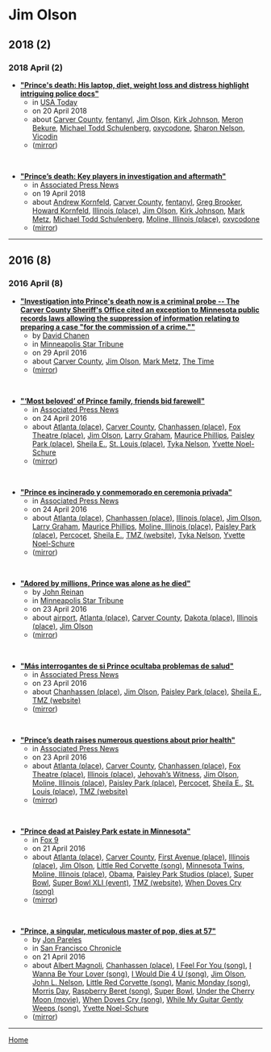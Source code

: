 # Jim Olson

## 2018 (2)

### 2018 April (2)

 - [**"Prince's death: His laptop, diet, weight loss and distress highlight intriguing police docs"**](https://usatoday.com/story/life/2018/04/20/prince-death-his-body-laptop-diet-weight-distress-highlighted-police-docs/536626002/)
    - in [USA Today](../../publications/usa-today/index.md)
    - on 20 April 2018
    - about [Carver County](../../topics/carver-county/index.md), [fentanyl](../../topics/fentanyl/index.md), [Jim Olson](../../topics/jim-olson/index.md), [Kirk Johnson](../../topics/kirk-johnson/index.md), [Meron Bekure](../../topics/meron-bekure/index.md), [Michael Todd Schulenberg](../../topics/michael-todd-schulenberg/index.md), [oxycodone](../../topics/oxycodone/index.md), [Sharon Nelson](../../topics/sharon-nelson/index.md), [Vicodin](../../topics/vicodin/index.md)
    - ([mirror](https://web.archive.org/web/*/https://usatoday.com/story/life/2018/04/20/prince-death-his-body-laptop-diet-weight-distress-highlighted-police-docs/536626002/))

<br />

 - [**"Prince’s death: Key players in investigation and aftermath"**](https://apnews.com/221f45fbd6e4440d944b38c34cffed15)
    - in [Associated Press News](../../publications/associated-press-news/index.md)
    - on 19 April 2018
    - about [Andrew Kornfeld](../../topics/andrew-kornfeld/index.md), [Carver County](../../topics/carver-county/index.md), [fentanyl](../../topics/fentanyl/index.md), [Greg Brooker](../../topics/greg-brooker/index.md), [Howard Kornfeld](../../topics/howard-kornfeld/index.md), [Illinois (place)](../../topics/place/illinois/index.md), [Jim Olson](../../topics/jim-olson/index.md), [Kirk Johnson](../../topics/kirk-johnson/index.md), [Mark Metz](../../topics/mark-metz/index.md), [Michael Todd Schulenberg](../../topics/michael-todd-schulenberg/index.md), [Moline, Illinois (place)](../../topics/place/moline-illinois/index.md), [oxycodone](../../topics/oxycodone/index.md)
    - ([mirror](https://web.archive.org/web/*/https://apnews.com/221f45fbd6e4440d944b38c34cffed15))

----

## 2016 (8)

### 2016 April (8)

 - [**"Investigation into Prince's death now is a criminal probe -- The Carver County Sheriff's Office cited an exception to Minnesota public records laws allowing the suppression of information relating to preparing a case "for the commission of a crime.""**](https://www.startribune.com/carver-county-judge-seals-search-warrants-in-prince-death-investigation/377456111/)
    - by [David Chanen](../../authors/david-chanen/index.md)
    - in [Minneapolis Star Tribune](../../publications/minneapolis-star-tribune/index.md)
    - on 29 April 2016
    - about [Carver County](../../topics/carver-county/index.md), [Jim Olson](../../topics/jim-olson/index.md), [Mark Metz](../../topics/mark-metz/index.md), [The Time](../../topics/the-time/index.md)
    - ([mirror](https://web.archive.org/web/*/https://www.startribune.com/carver-county-judge-seals-search-warrants-in-prince-death-investigation/377456111/))

<br />

 - [**"‘Most beloved’ of Prince family, friends bid farewell"**](https://apnews.com/article/-----4b95289e0fa948359cd177da7ee7e03c)
    - in [Associated Press News](../../publications/associated-press-news/index.md)
    - on 24 April 2016
    - about [Atlanta (place)](../../topics/place/atlanta/index.md), [Carver County](../../topics/carver-county/index.md), [Chanhassen (place)](../../topics/place/chanhassen/index.md), [Fox Theatre (place)](../../topics/place/fox-theatre/index.md), [Jim Olson](../../topics/jim-olson/index.md), [Larry Graham](../../topics/larry-graham/index.md), [Maurice Phillips](../../topics/maurice-phillips/index.md), [Paisley Park (place)](../../topics/place/paisley-park/index.md), [Sheila E.](../../topics/sheila-e/index.md), [St. Louis (place)](../../topics/place/st-louis/index.md), [Tyka Nelson](../../topics/tyka-nelson/index.md), [Yvette Noel-Schure](../../topics/yvette-noel-schure/index.md)
    - ([mirror](https://web.archive.org/web/*/https://apnews.com/article/-----4b95289e0fa948359cd177da7ee7e03c))

<br />

 - [**"Prince es incinerado y conmemorado en ceremonia privada"**](https://apnews.com/article/e27398e3a15d4dfdb3292350888ee482)
    - in [Associated Press News](../../publications/associated-press-news/index.md)
    - on 24 April 2016
    - about [Atlanta (place)](../../topics/place/atlanta/index.md), [Chanhassen (place)](../../topics/place/chanhassen/index.md), [Illinois (place)](../../topics/place/illinois/index.md), [Jim Olson](../../topics/jim-olson/index.md), [Larry Graham](../../topics/larry-graham/index.md), [Maurice Phillips](../../topics/maurice-phillips/index.md), [Moline, Illinois (place)](../../topics/place/moline-illinois/index.md), [Paisley Park (place)](../../topics/place/paisley-park/index.md), [Percocet](../../topics/percocet/index.md), [Sheila E.](../../topics/sheila-e/index.md), [TMZ (website)](../../topics/website/tmz/index.md), [Tyka Nelson](../../topics/tyka-nelson/index.md), [Yvette Noel-Schure](../../topics/yvette-noel-schure/index.md)
    - ([mirror](https://web.archive.org/web/*/https://apnews.com/article/e27398e3a15d4dfdb3292350888ee482))

<br />

 - [**"Adored by millions, Prince was alone as he died"**](https://www.startribune.com/investigation-underway-into-prince-s-death/376741561/)
    - by [John Reinan](../../authors/john-reinan/index.md)
    - in [Minneapolis Star Tribune](../../publications/minneapolis-star-tribune/index.md)
    - on 23 April 2016
    - about [airport](../../topics/airport/index.md), [Atlanta (place)](../../topics/place/atlanta/index.md), [Carver County](../../topics/carver-county/index.md), [Dakota (place)](../../topics/place/dakota/index.md), [Illinois (place)](../../topics/place/illinois/index.md), [Jim Olson](../../topics/jim-olson/index.md)
    - ([mirror](https://web.archive.org/web/*/https://www.startribune.com/investigation-underway-into-prince-s-death/376741561/))

<br />

 - [**"Más interrogantes de si Prince ocultaba problemas de salud"**](https://apnews.com/article/81d16b3992844f72a514e64cdae77c30)
    - in [Associated Press News](../../publications/associated-press-news/index.md)
    - on 23 April 2016
    - about [Chanhassen (place)](../../topics/place/chanhassen/index.md), [Jim Olson](../../topics/jim-olson/index.md), [Paisley Park (place)](../../topics/place/paisley-park/index.md), [Sheila E.](../../topics/sheila-e/index.md), [TMZ (website)](../../topics/website/tmz/index.md)
    - ([mirror](https://web.archive.org/web/*/https://apnews.com/article/81d16b3992844f72a514e64cdae77c30))

<br />

 - [**"Prince’s death raises numerous questions about prior health"**](https://apnews.com/article/0ad5478b8b1c4c95997ad31f40b80d94)
    - in [Associated Press News](../../publications/associated-press-news/index.md)
    - on 23 April 2016
    - about [Atlanta (place)](../../topics/place/atlanta/index.md), [Carver County](../../topics/carver-county/index.md), [Chanhassen (place)](../../topics/place/chanhassen/index.md), [Fox Theatre (place)](../../topics/place/fox-theatre/index.md), [Illinois (place)](../../topics/place/illinois/index.md), [Jehovah’s Witness](../../topics/jehovah-s-witness/index.md), [Jim Olson](../../topics/jim-olson/index.md), [Moline, Illinois (place)](../../topics/place/moline-illinois/index.md), [Paisley Park (place)](../../topics/place/paisley-park/index.md), [Percocet](../../topics/percocet/index.md), [Sheila E.](../../topics/sheila-e/index.md), [St. Louis (place)](../../topics/place/st-louis/index.md), [TMZ (website)](../../topics/website/tmz/index.md)
    - ([mirror](https://web.archive.org/web/*/https://apnews.com/article/0ad5478b8b1c4c95997ad31f40b80d94))

<br />

 - [**"Prince dead at Paisley Park estate in Minnesota"**](http://www.fox9.com/news/emergency-medical-response-at-paisley-park)
    - in [Fox 9](../../publications/fox-9/index.md)
    - on 21 April 2016
    - about [Atlanta (place)](../../topics/place/atlanta/index.md), [Carver County](../../topics/carver-county/index.md), [First Avenue (place)](../../topics/place/first-avenue/index.md), [Illinois (place)](../../topics/place/illinois/index.md), [Jim Olson](../../topics/jim-olson/index.md), [Little Red Corvette (song)](../../topics/song/little-red-corvette/index.md), [Minnesota Twins](../../topics/minnesota-twins/index.md), [Moline, Illinois (place)](../../topics/place/moline-illinois/index.md), [Obama](../../topics/obama/index.md), [Paisley Park Studios (place)](../../topics/place/paisley-park-studios/index.md), [Super Bowl](../../topics/super-bowl/index.md), [Super Bowl XLI (event)](../../topics/event/super-bowl-xli/index.md), [TMZ (website)](../../topics/website/tmz/index.md), [When Doves Cry (song)](../../topics/song/when-doves-cry/index.md)
    - ([mirror](https://web.archive.org/web/*/http://www.fox9.com/news/emergency-medical-response-at-paisley-park))

<br />

 - [**"Prince, a singular, meticulous master of pop, dies at 57"**](https://www.sfchronicle.com/news/nation-world/nation/article/Prince-a-singular-meticulous-master-of-pop-7294913.php)
    - by [Jon Pareles](../../authors/jon-pareles/index.md)
    - in [San Francisco Chronicle](../../publications/san-francisco-chronicle/index.md)
    - on 21 April 2016
    - about [Albert Magnoli](../../topics/albert-magnoli/index.md), [Chanhassen (place)](../../topics/place/chanhassen/index.md), [I Feel For You (song)](../../topics/song/i-feel-for-you/index.md), [I Wanna Be Your Lover (song)](../../topics/song/i-wanna-be-your-lover/index.md), [I Would Die 4 U (song)](../../topics/song/i-would-die-4-u/index.md), [Jim Olson](../../topics/jim-olson/index.md), [John L. Nelson](../../topics/john-l-nelson/index.md), [Little Red Corvette (song)](../../topics/song/little-red-corvette/index.md), [Manic Monday (song)](../../topics/song/manic-monday/index.md), [Morris Day](../../topics/morris-day/index.md), [Raspberry Beret (song)](../../topics/song/raspberry-beret/index.md), [Super Bowl](../../topics/super-bowl/index.md), [Under the Cherry Moon (movie)](../../topics/movie/under-the-cherry-moon/index.md), [When Doves Cry (song)](../../topics/song/when-doves-cry/index.md), [While My Guitar Gently Weeps (song)](../../topics/song/while-my-guitar-gently-weeps/index.md), [Yvette Noel-Schure](../../topics/yvette-noel-schure/index.md)
    - ([mirror](https://web.archive.org/web/*/https://www.sfchronicle.com/news/nation-world/nation/article/Prince-a-singular-meticulous-master-of-pop-7294913.php))

----

[Home](../index.md)
